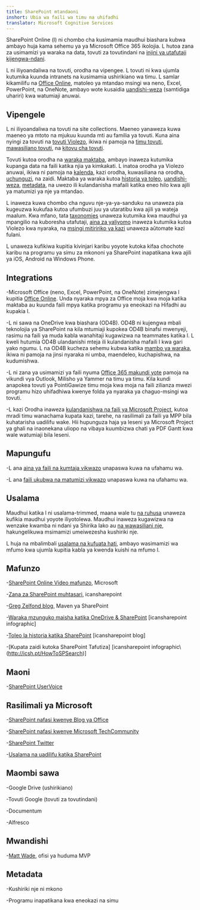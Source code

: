 ```yaml
---
title: SharePoint mtandaoni
inshort: Ubia wa faili wa timu na uhifadhi
translator: Microsoft Cognitive Services
---
```



SharePoint Online (l) ni chombo cha kusimamia maudhui biashara kubwa ambayo huja kama sehemu ya ya Microsoft Office 365 ikolojia. L hutoa zana za usimamizi ya waraka na data, tovuti za tovutindani na [injini ya utafutaji kijengwa-ndani](http://icsh.pt/HowToSPSearch).

L ni iliyoandaliwa na tovuti, orodha na vipengee. L tovuti ni kwa ujumla kutumika kuunda intranets na kusimamia ushirikiano wa timu. L samlar kikamilifu na [Office Online](https://technet.microsoft.com/en-us/library/word-online-service-description.aspx), matoleo ya mtandao msingi wa neno, Excel, PowerPoint, na OneNote, ambayo wote kusaidia [uandishi-weza](http://icsh.pt/CoAuthoring) (samtidiga uhariri) kwa watumiaji anuwai.

Vipengele
---------

L ni iliyoandaliwa na tovuti na site collections. Maeneo yanaweza kuwa maeneo ya mtoto na mjukuu kuunda mti au familia ya tovuti. Kuna aina nyingi za tovuti na [tovuti Violezo](https://support.office.com/en-us/article/Using-templates-to-create-different-kinds-of-SharePoint-sites-449eccec-ff99-4cf3-b62e-dcfee37e8da4), ikiwa ni pamoja na [timu tovuti](https://support.office.com/en-us/article/what-is-a-sharepoint-team-site-75545757-36c3-46a7-beed-0aaa74f0401e), [mawasiliano tovuti](https://support.office.com/en-us/article/what-is-a-sharepoint-communication-site-94a33429-e580-45c3-a090-5512a8070732), na [kitovu cha tovuti](https://docs.microsoft.com/en-us/sharepoint/dev/features/hub-site/hub-site-overview).

Tovuti kutoa orodha na [waraka maktaba](http://icsh.pt/SPDocLibs), ambayo inaweza kutumika kupanga data na faili katika njia ya kimkakati. L inatoa orodha ya Violezo anuwai, ikiwa ni pamoja na [kalenda](https//icsh.pt/SPCalendars), kazi orodha, kuwasiliana na orodha, [uchunguzi](http://icsh.pt/SPSurveyIntro), na zaidi. Maktaba ya waraka kutoa [historia ya toleo](http://icsh.pt/VersionHistory), [uandishi-weza](http://icsh.pt/CoAuthoring), [metadata](http://icsh.pt/MetadataGuide), na uwezo ili kulandanisha mafaili katika eneo hilo kwa ajili ya matumizi ya nje ya mtandao.

L inaweza kuwa chombo cha nguvu nje-ya-ya-sanduku na unaweza pia kugeuzwa kukufaa kutoa ufumbuzi juu ya utaratibu kwa ajili ya wateja maalum. Kwa mfano, tata [taxonomies](http://sharepointmaven.com/2-ways-to-design-sharepoint-taxonomy-for-an-organization/) unaweza kutumika kwa maudhui ya mpangilio na kuboresha utafutaji, [aina za yaliyomo](https://technet.microsoft.com/en-us/library/cc262735.aspx) inaweza kutumika kutoa Violezo kwa nyaraka, na [msingi mitiririko ya kazi](http://sharepointmaven.com/4-things-to-do-before-creating-a-workflow-in-sharepoint-and-office-365/) unaweza aŭtomate kazi fulani.

L unaweza kufikiwa kupitia kivinjari karibu yoyote kutoka kifaa chochote karibu na programu ya simu za mkononi ya SharePoint inapatikana kwa ajili ya iOS, Android na Windows Phone.

Integrations
---------

-Microsoft Office (neno, Excel, PowerPoint, na OneNote) zimejengwa l kupitia [Office Online](https://technet.microsoft.com/en-us/library/word-online-service-description.aspx). Unda nyaraka mpya za Office moja kwa moja katika maktaba au kuunda faili mpya katika programu ya eneokazi na Hifadhi au kupakia l.

-L ni sawa na OneDrive kwa biashara (OD4B). OD4B ni kujengwa mbali teknolojia ya SharePoint na kila mtumiaji kupokea OD4B binafsi mwenyeji, rasimu na faili ya muda kabla wanahitaji kugawizwa na teammates katika l. L kweli hutumia OD4B ulandanishi mteja ili kulandanisha mafaili l kwa gari yako ngumu. L na OD4B kucheza sehemu kubwa katika [mambo ya waraka](http://icsh.pt/DocCircleOfLife), ikiwa ni pamoja na jinsi nyaraka ni umba, maendeleo, kuchapishwa, na kudumishwa.

-L ni zana ya usimamizi ya faili nyuma [Office 365 makundi yote](http://icsh.pt/O365groups) pamoja na vikundi vya Outlook, Milisho ya Yammer na timu ya timu. Kila kundi anapokea tovuti ya PointiGawize timu moja kwa moja na faili zilianza mwezi programu hizo uhifadhiwa kwenye folda ya nyaraka ya chaguo-msingi wa tovuti.

-L kazi Orodha inaweza [kulandanishwa na faili ya Microsoft Project](http://icsh.pt/MPPtoSharePoint), kutoa mradi timu wanachama kupata kazi, tarehe, na rasilimali za faili ya MPP bila kuhatarisha uadilifu wake. Hii hupunguza haja ya leseni ya Microsoft Project ya ghali na inaonekana uliopo na vibaya kuumbizwa chati ya PDF Gantt kwa wale watumiaji bila leseni.

Mapungufu
---------

-L ana [aina ya faili na kumtaja vikwazo](http://icsh.pt/SPFileTypeLimits) unapaswa kuwa na ufahamu wa.

-L ana [faili ukubwa na matumizi vikwazo](http://icsh.pt/SPUseLimits) unapaswa kuwa na ufahamu wa.

Usalama
---------

Maudhui katika l ni usalama-trimmed, maana wale tu [na ruhusa](http://icsh.pt/PermissionsInSP) unaweza kufikia maudhui yoyote iliyotolewa. Maudhui inaweza kugawizwa na wenzake kwamba ni ndani ya Shirika lako au [na wawasiliani nje](http://icsh.pt/ExternalSharing), hakungelikuwa msimamizi umeiwezesha kushiriki nje.

L huja na mbalimbali [usalama na kufuata hati](https://blogs.technet.microsoft.com/wbaer/2017/03/13/security-and-compliance-in-sharepoint-online-and-onedrive-for-business/), ambayo wasimamizi wa mfumo kwa ujumla kupitia kabla ya kwenda kuishi na mfumo l.

Mafunzo
---------

-[SharePoint Online Video mafunzo](https://support.office.com/en-us/article/SharePoint-Online-video-training-cb8ef501-84db-4427-ac77-ec2009fb8e23?ui=en-US&rs=en-US&ad=US), Microsoft

-[Zana za SharePoint muhtasari](http://icansharepoint.com/tools), icansharepoint

-[Greg Zelfond blog](http://sharepointmaven.com/blog-sharepoint-best-practices/), Maven ya SharePoint

-[Waraka mzunguko maisha katika OneDrive & SharePoint](http://icsh.pt/DocCircleOfLife) \[icansharepoint
    infographic\]

-[Toleo la historia katika SharePoint](http://icsh.pt/VersionHistory)
    \[icansharepoint blog\]

-[Kupata zaidi kutoka SharePoint
    Tafutiza] \[icansharepoint infographic\ (http://icsh.pt/HowToSPSearch)]

Maoni
---------

-[SharePoint UserVoice](https://sharepoint.uservoice.com/)

Rasilimali ya Microsoft
---------

-[SharePoint nafasi kwenye Blog ya Office](https://blogs.office.com/en-us/sharepoint/)

-[SharePoint nafasi kwenye Microsoft TechCommunity](https://techcommunity.microsoft.com/t5/SharePoint/bd-p/SharePoint_General)

-[SharePoint Twitter](https://twitter.com/sharepoint)

-[Usalama na uadilifu katika SharePoint](https://blogs.technet.microsoft.com/wbaer/2017/03/13/security-and-compliance-in-sharepoint-online-and-onedrive-for-business/)


Maombi sawa
--------------------

-Google Drive (ushirikiano)

-Tovuti Google (tovuti za tovutindani)

-Documentum

-Alfresco

Mwandishi
---------

-[Matt Wade](https://www.linkedin.com/in/thatmattwade/), ofisi ya huduma MVP

Metadata
--------

-Kushiriki nje ni mkono

-Programu inapatikana kwa eneokazi na simu


